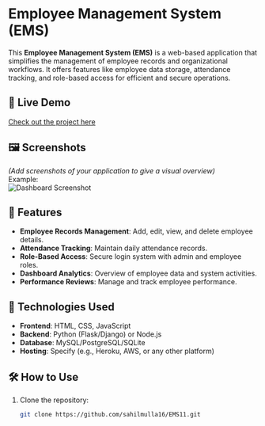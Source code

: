 # Employee Management System (EMS)

This **Employee Management System (EMS)** is a web-based application that simplifies the management of employee records and organizational workflows. It offers features like employee data storage, attendance tracking, and role-based access for efficient and secure operations.

## 🔗 Live Demo  
[Check out the project here](https://github.com/sahilmulla16/EMS11)  

## 🖼️ Screenshots  
*(Add screenshots of your application to give a visual overview)*  
Example:  
![Dashboard Screenshot](path-to-screenshot)  

## 📜 Features  
- **Employee Records Management**: Add, edit, view, and delete employee details.  
- **Attendance Tracking**: Maintain daily attendance records.  
- **Role-Based Access**: Secure login system with admin and employee roles.  
- **Dashboard Analytics**: Overview of employee data and system activities.  
- **Performance Reviews**: Manage and track employee performance.  

## 🚀 Technologies Used  
- **Frontend**: HTML, CSS, JavaScript  
- **Backend**: Python (Flask/Django) or Node.js  
- **Database**: MySQL/PostgreSQL/SQLite  
- **Hosting**: Specify (e.g., Heroku, AWS, or any other platform)  

## 🛠️ How to Use  
1. Clone the repository:  
   ```bash
   git clone https://github.com/sahilmulla16/EMS11.git
